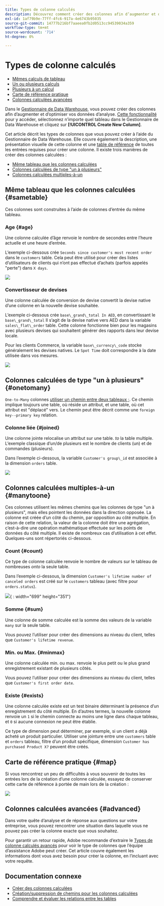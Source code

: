 ```yaml
---
title: Types de colonne calculés
description: Découvrez comment créer des colonnes afin d’augmenter et d’optimiser vos données d’analyse.
exl-id: 1af79b9e-77ff-4fc6-917a-4e6743b95035
source-git-commit: 14777b216bf7aaeea0fb2d0513cc94539034a359
workflow-type: tm+mt
source-wordcount: '714'
ht-degree: 0%

---
```


# Types de colonne calculés

* [Mêmes calculs de tableau](#sametable)
* [Un ou plusieurs calculs](#onetomany)
* [Plusieurs à un calcul](#manytoone)
* [Carte de référence pratique](#map)
* [Colonnes calculées avancées](#advanced)

Dans le [Gestionnaire de Data Warehouse](../data-warehouse-mgr/tour-dwm.md), vous pouvez créer des colonnes afin d’augmenter et d’optimiser vos données d’analyse. [Cette fonctionnalité](../data-warehouse-mgr/creating-calculated-columns.md) pour y accéder, sélectionnez n’importe quel tableau dans le Gestionnaire de Data Warehouse et cliquez sur **[!UICONTROL Create New Column]**.

Cet article décrit les types de colonnes que vous pouvez créer à l’aide du Gestionnaire de Data Warehouse. Elle couvre également la description, une présentation visuelle de cette colonne et une [table de référence](#map) de toutes les entrées requises pour créer une colonne. Il existe trois manières de créer des colonnes calculées :

* [Même tableau que les colonnes calculées](#sametable)
* [Colonnes calculées de type &quot;un à plusieurs&quot;](#onetomany)
* [Colonnes calculées multiples-à-un](#manytoone)

## Même tableau que les colonnes calculées {#sametable}

Ces colonnes sont construites à l’aide de colonnes d’entrée du même tableau.

### Age {#age}

Une colonne calculée d’âge renvoie le nombre de secondes entre l’heure actuelle et une heure d’entrée.

L’exemple ci-dessous crée `Seconds since customer's most recent order` dans le `customers` table. Cela peut être utilisé pour créer des listes d’utilisateurs de clients qui n’ont pas effectué d’achats (parfois appelés &quot;perte&quot;) dans `X days`.

![](../../assets/age.gif)

### Convertisseur de devises

Une colonne calculée de conversion de devise convertit la devise native d’une colonne en la nouvelle devise souhaitée.

L’exemple ci-dessous crée `base\_grand\_total In AED`, en convertissant le `base\_grand\_total` Il s’agit de la devise native vers AED dans la variable `sales\_flat\_order` table. Cette colonne fonctionne bien pour les magasins avec plusieurs devises qui souhaitent générer des rapports dans leur devise locale.

Pour les clients Commerce, la variable `base\_currency\_code` stocke généralement les devises natives. Le `Spot Time` doit correspondre à la date utilisée dans vos mesures.

![](../../assets/currency_converter.png)

## Colonnes calculées de type &quot;un à plusieurs&quot; {#onetomany}

`One-to-Many` colonnes [utiliser un chemin entre deux tableaux ;](../../data-analyst/data-warehouse-mgr/create-paths-calc-columns.md). Ce chemin implique toujours une table, où réside un attribut, et une table, où cet attribut est &quot;déplacé&quot; vers. Le chemin peut être décrit comme une `foreign key--primary key` relation.

### Colonne liée {#joined}

Une colonne jointe relocalise un attribut sur une table. *to* la table multiple. L’exemple classique d’un/de plusieurs est le nombre de clients (un) et de commandes (plusieurs).

Dans l’exemple ci-dessous, la variable `Customer's group\_id` est associée à la dimension `orders` table.

![](../../assets/joined_column.gif)

## Colonnes calculées multiples-à-un {#manytoone}

Ces colonnes utilisent les mêmes chemins que les colonnes de type &quot;un à plusieurs&quot;, mais elles pointent les données dans la direction opposée. La colonne est créée d’un côté du chemin, par opposition au côté multiple. En raison de cette relation, la valeur de la colonne doit être une agrégation, c’est-à-dire une opération mathématique effectuée sur les points de données du côté multiple. Il existe de nombreux cas d’utilisation à cet effet. Quelques-uns sont répertoriés ci-dessous.

### Count {#count}

Ce type de colonne calculée renvoie le nombre de valeurs sur le tableau de nombreuses *onto* la seule table.

Dans l’exemple ci-dessous, la dimension `Customer's lifetime number of canceled orders` est créé sur le `customers` tableau (avec filtre pour `orders.status`).

![](../../assets/many_to_one.gif){ : width=&quot;699&quot; height=&quot;351&quot;}

### Somme {#sum}

Une colonne de somme calculée est la somme des valeurs de la variable `many` sur la seule table.

Vous pouvez l’utiliser pour créer des dimensions au niveau du client, telles que `Customer's lifetime revenue`.

### Min. ou Max. {#minmax}

Une colonne calculée min. ou max. renvoie le plus petit ou le plus grand enregistrement existant de plusieurs côtés.

Vous pouvez l’utiliser pour créer des dimensions au niveau du client, telles que `Customer's first order date`.

### Existe {#exists}

Une colonne calculée existe est un test binaire déterminant la présence d’un enregistrement du côté multiple. En d’autres termes, la nouvelle colonne renvoie un `1` si le chemin connecte au moins une ligne dans chaque tableau, et `0` si aucune connexion ne peut être établie.

Ce type de dimension peut déterminer, par exemple, si un client a déjà acheté un produit particulier. Utiliser une jointure entre une `customers` table et `orders` tableau, filtre d’un produit spécifique, dimension `Customer has purchased Product X?` peuvent être créés.

## Carte de référence pratique {#map}

Si vous rencontrez un peu de difficultés à vous souvenir de toutes les entrées lors de la création d’une colonne calculée, essayez de conserver cette carte de référence à portée de main lors de la création :

![](../../assets/merged_reference_map.png)

## Colonnes calculées avancées {#advanced}

Dans votre quête d’analyse et de réponse aux questions sur votre entreprise, vous pouvez rencontrer une situation dans laquelle vous ne pouvez pas créer la colonne exacte que vous souhaitez.

Pour garantir un retour rapide, Adobe recommande d’extraire le [Types de colonne calculés avancés](../../data-analyst/data-warehouse-mgr/adv-calc-columns.md) pour voir le type de colonnes que l’équipe d’assistance Adobe peut créer. Cet article couvre également les informations dont vous avez besoin pour créer la colonne, en l’incluant avec votre requête.

## Documentation connexe

* [Créer des colonnes calculées](../../data-analyst/data-warehouse-mgr/creating-calculated-columns.md)
* [Création/suppression de chemins pour les colonnes calculées](../../data-analyst/data-warehouse-mgr/create-paths-calc-columns.md)
* [Comprendre et évaluer les relations entre les tables](../../data-analyst/data-warehouse-mgr/table-relationships.md)
